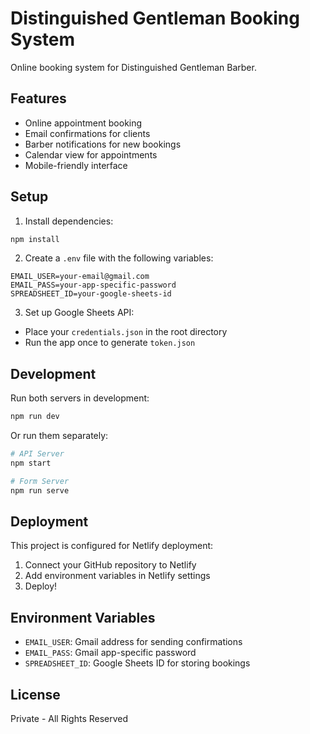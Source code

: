 # Distinguished Gentleman Booking System

Online booking system for Distinguished Gentleman Barber.

## Features

- Online appointment booking
- Email confirmations for clients
- Barber notifications for new bookings
- Calendar view for appointments
- Mobile-friendly interface

## Setup

1. Install dependencies:
```bash
npm install
```

2. Create a `.env` file with the following variables:
```
EMAIL_USER=your-email@gmail.com
EMAIL_PASS=your-app-specific-password
SPREADSHEET_ID=your-google-sheets-id
```

3. Set up Google Sheets API:
- Place your `credentials.json` in the root directory
- Run the app once to generate `token.json`

## Development

Run both servers in development:
```bash
npm run dev
```

Or run them separately:
```bash
# API Server
npm start

# Form Server
npm run serve
```

## Deployment

This project is configured for Netlify deployment:

1. Connect your GitHub repository to Netlify
2. Add environment variables in Netlify settings
3. Deploy!

## Environment Variables

- `EMAIL_USER`: Gmail address for sending confirmations
- `EMAIL_PASS`: Gmail app-specific password
- `SPREADSHEET_ID`: Google Sheets ID for storing bookings

## License

Private - All Rights Reserved 